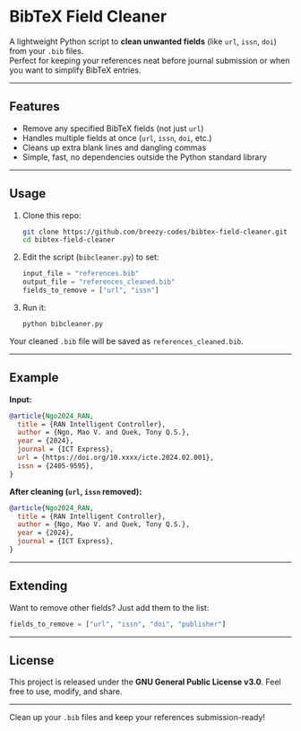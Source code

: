 # BibTeX Field Cleaner

A lightweight Python script to **clean unwanted fields** (like `url`, `issn`, `doi`) from your `.bib` files.  
Perfect for keeping your references neat before journal submission or when you want to simplify BibTeX entries.

---

## Features

- Remove any specified BibTeX fields (not just `url`)
- Handles multiple fields at once (`url`, `issn`, `doi`, etc.)
- Cleans up extra blank lines and dangling commas
- Simple, fast, no dependencies outside the Python standard library

---

## Usage

1. Clone this repo:

   ```bash
   git clone https://github.com/breezy-codes/bibtex-field-cleaner.git
   cd bibtex-field-cleaner
    ```

2. Edit the script (`bibcleaner.py`) to set:

   ```python
   input_file = "references.bib"
   output_file = "references_cleaned.bib"
   fields_to_remove = ["url", "issn"]
   ```

3. Run it:

   ```bash
   python bibcleaner.py
   ```

Your cleaned `.bib` file will be saved as `references_cleaned.bib`.

---

## Example

**Input:**

```bibtex
@article{Ngo2024_RAN,
  title = {RAN Intelligent Controller},
  author = {Ngo, Mao V. and Quek, Tony Q.S.},
  year = {2024},
  journal = {ICT Express},
  url = {https://doi.org/10.xxxx/icte.2024.02.001},
  issn = {2405-9595},
}
```

**After cleaning (`url`, `issn` removed):**

```bibtex
@article{Ngo2024_RAN,
  title = {RAN Intelligent Controller},
  author = {Ngo, Mao V. and Quek, Tony Q.S.},
  year = {2024},
  journal = {ICT Express},
}
```

---

## Extending

Want to remove other fields? Just add them to the list:

```python
fields_to_remove = ["url", "issn", "doi", "publisher"]
```

---

## License

This project is released under the **GNU General Public License v3.0**.
Feel free to use, modify, and share.

---

Clean up your `.bib` files and keep your references submission-ready!
